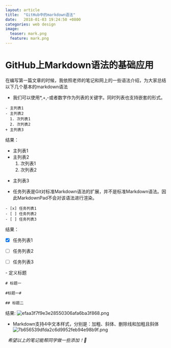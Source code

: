 ```yaml
---
layout: article
title:  "GitHub中的markdown语法"
date:   2018-01-03 19:24:50 +0800
categories: web design
image:
  teaser: mark.png
  feature: mark.png
---
```


# GitHub上Markdown语法的基础应用

在编写第一篇文章的时候，我依照老师的笔记和网上的一些语法介绍，为大家总结以下几个基本的markdown语法

- 我们可以使用*,+,-或者数字作为列表的关键字。同时列表也支持嵌套的形式。

```
- 主列表1
- 主列表2
  1. 次列表1
  2. 次列表2
+ 主列表3
```


结果：
- 主列表1
- 主列表2
  1. 次列表1
  2. 次列表2
+ 主列表3



- 任务列表是Git对标准Markdown语法的扩展，并不是标准Markdown语法。因此MarkdownPad不会对该语法进行渲染。


```
- [x] 任务列表1
- [ ] 任务列表2
- [ ] 任务列表3
```


结果：
- [x] 任务列表1
- [ ] 任务列表2
- [ ] 任务列表3



- 定义标题


```
# 标题一

#标题一#

## 标题二
```


结果:
![efaa3f7f9e3e28550306afa6ba3f868.png](https://i.loli.net/2018/01/03/5a4cc61e52687.png)



- Markdown支持4中文本样式，分别是：加粗、斜体、删除线和加粗且斜体
![7b656539dfda2c6d9952feb94e98b9f.png](https://i.loli.net/2018/01/03/5a4cc6861b622.png)


 
_希望以上的笔记能帮同学做一些添加！🙂_
